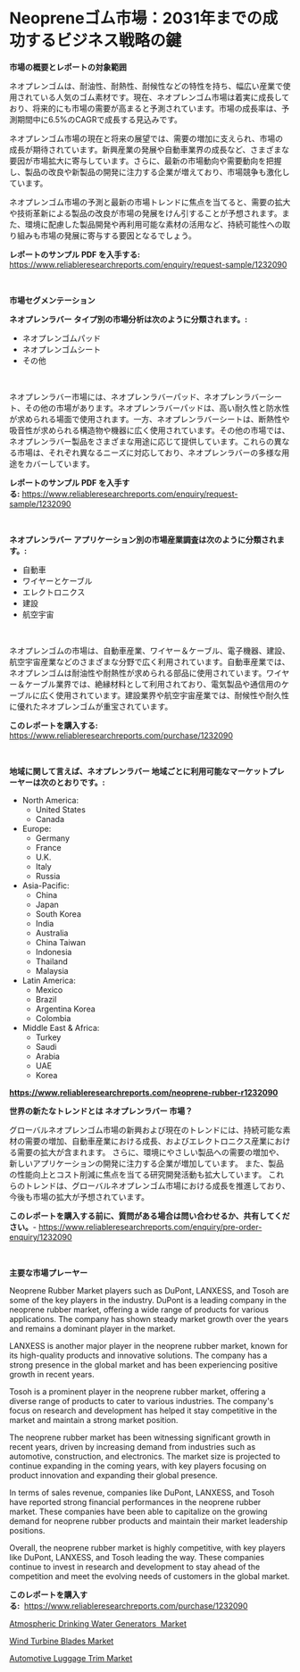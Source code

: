 <p><h1>Neopreneゴム市場：2031年までの成功するビジネス戦略の鍵</h1></p><p><strong>市場の概要とレポートの対象範囲</strong></p>
<p><p>ネオプレンゴムは、耐油性、耐熱性、耐候性などの特性を持ち、幅広い産業で使用されている人気のゴム素材です。現在、ネオプレンゴム市場は着実に成長しており、将来的にも市場の需要が高まると予測されています。市場の成長率は、予測期間中に6.5%のCAGRで成長する見込みです。</p><p>ネオプレンゴム市場の現在と将来の展望では、需要の増加に支えられ、市場の成長が期待されています。新興産業の発展や自動車業界の成長など、さまざまな要因が市場拡大に寄与しています。さらに、最新の市場動向や需要動向を把握し、製品の改良や新製品の開発に注力する企業が増えており、市場競争も激化しています。</p><p>ネオプレンゴム市場の予測と最新の市場トレンドに焦点を当てると、需要の拡大や技術革新による製品の改良が市場の発展をけん引することが予想されます。また、環境に配慮した製品開発や再利用可能な素材の活用など、持続可能性への取り組みも市場の発展に寄与する要因となるでしょう。</p></p>
<p><strong>レポートのサンプル PDF を入手する:</strong> <a href="https://www.reliableresearchreports.com/enquiry/request-sample/1232090">https://www.reliableresearchreports.com/enquiry/request-sample/1232090</a></p>
<p>&nbsp;</p>
<p><strong>市場セグメンテーション</strong></p>
<p><strong>ネオプレンラバー タイプ別の市場分析は次のように分類されます。:</strong></p>
<p><ul><li>ネオプレンゴムパッド</li><li>ネオプレンゴムシート</li><li>その他</li></ul></p>
<p>&nbsp;</p>
<p><p>ネオプレンラバー市場には、ネオプレンラバーパッド、ネオプレンラバーシート、その他の市場があります。ネオプレンラバーパッドは、高い耐久性と防水性が求められる場面で使用されます。一方、ネオプレンラバーシートは、断熱性や吸音性が求められる構造物や機器に広く使用されています。その他の市場では、ネオプレンラバー製品をさまざまな用途に応じて提供しています。これらの異なる市場は、それぞれ異なるニーズに対応しており、ネオプレンラバーの多様な用途をカバーしています。</p></p>
<p><strong>レポートのサンプル PDF を入手する:</strong>&nbsp;<a href="https://www.reliableresearchreports.com/enquiry/request-sample/1232090">https://www.reliableresearchreports.com/enquiry/request-sample/1232090</a></p>
<p>&nbsp;</p>
<p><strong> ネオプレンラバー アプリケーション別の市場産業調査は次のように分類されます。:</strong></p>
<p><ul><li>自動車</li><li>ワイヤーとケーブル</li><li>エレクトロニクス</li><li>建設</li><li>航空宇宙</li></ul></p>
<p>&nbsp;</p>
<p><p>ネオプレンゴムの市場は、自動車産業、ワイヤー＆ケーブル、電子機器、建設、航空宇宙産業などのさまざまな分野で広く利用されています。自動車産業では、ネオプレンゴムは耐油性や耐熱性が求められる部品に使用されています。ワイヤー＆ケーブル業界では、絶縁材料として利用されており、電気製品や通信用のケーブルに広く使用されています。建設業界や航空宇宙産業では、耐候性や耐久性に優れたネオプレンゴムが重宝されています。</p></p>
<p><strong>このレポートを購入する:</strong>&nbsp; <a href="https://www.reliableresearchreports.com/purchase/1232090">https://www.reliableresearchreports.com/purchase/1232090</a></p>
<p>&nbsp;</p>
<p><strong>地域に関して言えば、ネオプレンラバー 地域ごとに利用可能なマーケットプレーヤーは次のとおりです。:</strong></p>
<p><ul>
    <li>
        North America:
        <ul>
            <li>United States</li>
            <li>Canada</li>
        </ul>
    </li>
    <li>
        Europe:
        <ul>
            <li>Germany</li>
            <li>France</li>
            <li>U.K.</li>
            <li>Italy</li>
            <li>Russia</li>
        </ul>
    </li>
    <li>
        Asia-Pacific:
        <ul>
            <li>China</li>
            <li>Japan</li>
            <li>South Korea</li>
            <li>India</li>
            <li>Australia</li>
            <li>China Taiwan</li>
            <li>Indonesia</li>
            <li>Thailand</li>
            <li>Malaysia</li>
        </ul>
    </li>
    <li>
        Latin America:
        <ul>
            <li>Mexico</li>
            <li>Brazil</li>
            <li>Argentina Korea</li>
            <li>Colombia</li>
        </ul>
    </li>
    <li>
        Middle East & Africa:
        <ul>
            <li>Turkey</li>
            <li>Saudi</li>
            <li>Arabia</li>
            <li>UAE</li>
            <li>Korea</li>
        </ul>
    </li>
    </ul></p>
<p><strong><a href="https://www.reliableresearchreports.com/neoprene-rubber-r1232090">https://www.reliableresearchreports.com/neoprene-rubber-r1232090</a></strong>&nbsp;</p>
<p><strong>世界の新たなトレンドとは ネオプレンラバー 市場？</strong></p>
<p><p>グローバルネオプレンゴム市場の新興および現在のトレンドには、持続可能な素材の需要の増加、自動車産業における成長、およびエレクトロニクス産業における需要の拡大が含まれます。 さらに、環境にやさしい製品への需要の増加や、新しいアプリケーションの開発に注力する企業が増加しています。 また、製品の性能向上とコスト削減に焦点を当てる研究開発活動も拡大しています。 これらのトレンドは、グローバルネオプレンゴム市場における成長を推進しており、今後も市場の拡大が予想されています。</p></p>
<p><strong>このレポートを購入する前に、質問がある場合は問い合わせるか、共有してください。</strong>- <a href="https://www.reliableresearchreports.com/enquiry/pre-order-enquiry/1232090">https://www.reliableresearchreports.com/enquiry/pre-order-enquiry/1232090</a></p>
<p>&nbsp;</p>
<p><strong>主要な市場プレーヤー</strong></p>
<p><p>Neoprene Rubber Market players such as DuPont, LANXESS, and Tosoh are some of the key players in the industry. DuPont is a leading company in the neoprene rubber market, offering a wide range of products for various applications. The company has shown steady market growth over the years and remains a dominant player in the market.</p><p>LANXESS is another major player in the neoprene rubber market, known for its high-quality products and innovative solutions. The company has a strong presence in the global market and has been experiencing positive growth in recent years.</p><p>Tosoh is a prominent player in the neoprene rubber market, offering a diverse range of products to cater to various industries. The company's focus on research and development has helped it stay competitive in the market and maintain a strong market position.</p><p>The neoprene rubber market has been witnessing significant growth in recent years, driven by increasing demand from industries such as automotive, construction, and electronics. The market size is projected to continue expanding in the coming years, with key players focusing on product innovation and expanding their global presence.</p><p>In terms of sales revenue, companies like DuPont, LANXESS, and Tosoh have reported strong financial performances in the neoprene rubber market. These companies have been able to capitalize on the growing demand for neoprene rubber products and maintain their market leadership positions.</p><p>Overall, the neoprene rubber market is highly competitive, with key players like DuPont, LANXESS, and Tosoh leading the way. These companies continue to invest in research and development to stay ahead of the competition and meet the evolving needs of customers in the global market.</p></p>
<p><strong>このレポートを購入する:</strong>&nbsp;&nbsp;<a href="https://www.reliableresearchreports.com/purchase/1232090">https://www.reliableresearchreports.com/purchase/1232090</a></p>
<p><p><a href="https://www.linkedin.com/pulse/atmospheric-drinking-water-generatorsnbsp-market-provides-comprehensive-oe9zf?trackingId=2vRgVnOQNQ1AMJLB%2BfV%2Fuw%3D%3D">Atmospheric Drinking Water Generators  Market</a></p><p><a href="https://www.linkedin.com/pulse/wind-turbine-blades-market-challenges-opportunities-growth-drivers-fxh7f?trackingId=YG6ocb23DX5DP2eDRM0FjA%3D%3D">Wind Turbine Blades Market</a></p><p><a href="https://www.linkedin.com/pulse/decoding-automotive-luggage-trim-market-deep-dive-latest-0qydf?trackingId=jdu1pMgvsQl6Jbc1FPfRhw%3D%3D">Automotive Luggage Trim Market</a></p></p>